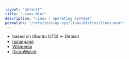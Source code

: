```yaml
---
layout: "default"
title: "Linux Mint"
description: "Linux | operating systems"
permalink: "/refs/tech/op-sys/linux/distros/linux-mint"
---
```


- based on Ubuntu (LTS) <- Debian
- [homepage](https://www.linuxmint.com)
- [Wikipedia](https://en.wikipedia.org/wiki/Linux_Mint)
- [DistroWatch](https://distrowatch.com/table.php?distribution=mint)
